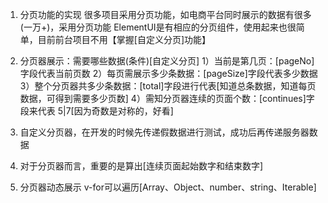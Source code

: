 1. 分页功能的实现
    很多项目采用分页功能，如电商平台同时展示的数据有很多(一万+)，采用分页功能
    ElementUI是有相应的分页组件，使用起来也很简单，目前前台项目不用【掌握[自定义分页]功能】


2. 分页器展示：需要哪些数据(条件)[自定义分页]
    1）当前是第几页：[pageNo]字段代表当前页数
    2）每页需展示多少条数据：[pageSize]字段代表多少数据
    3）整个分页器共多少条数据：[total]字段进行代表[知道总条数据，知道每页数据，可得到需要多少页数]
    4）需知分页器连续的页面个数：[continues]字段来代表 5|7[因为奇数是对称的，好看]


3. 自定义分页器，在开发的时候先传递假数据进行测试，成功后再传递服务器数据


4. 对于分页器而言，重要的是算出[连续页面起始数字和结束数字]


5. 分页器动态展示
    v-for可以遍历[Array、Object、number、string、Iterable]

